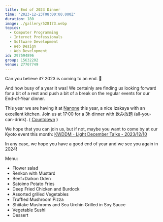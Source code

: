 ```yaml
---
title: End of 2023 Dinner
time: '2023-12-23T08:00:00.000Z'
duration: 180
image: ./gallery/528173.webp
topics:
  - Computer Programming
  - Internet Professionals
  - Software Development
  - Web Design
  - Web Development
id: 297594896
group: 15632202
venue: 27707749
---
```


Can you believe it? 2023 is coming to an end. 🤯

And how busy of a year it was! We certainly are finding us looking forward for a bit of a rest and push a bit of a break on the regular events for our End-of-Year dinner.

This year we are having it at [Nanone](https://maps.app.goo.gl/sye9edTB7uxUBFe46) this year, a nice Izakaya with an excellent kitchen. Join us at 17:00 for a 3h dinner with 飲み放題 (all-you-can-drink). ( [Countdown](https://www.timeanddate.com/countdown/generic?iso=20231223T17&p0=671) )

We hope that you can join us, but if not, maybe you want to come by at our Kyoto event this month: [KWDDM - Light December Talks - 2023/12/10](https://www.meetup.com/kyoto-web-designers-and-developers-meetup/events/297504081/)

In any case, we hope you have a good end of year and we see you again in 2024!

Menu:

* Flower salad
* Renkon with Mustard
* Beef+Daikon Oden
* Satoimo Potato Fries
* Deep Fried Chicken and Burdock
* Assorted grilled Vegetables
* Truffled Mushroom Pizza
* Shiitake Mushroms and Sea Urchin Grilled in Soy Sauce
* Vegetable Sushi
* Dessert
